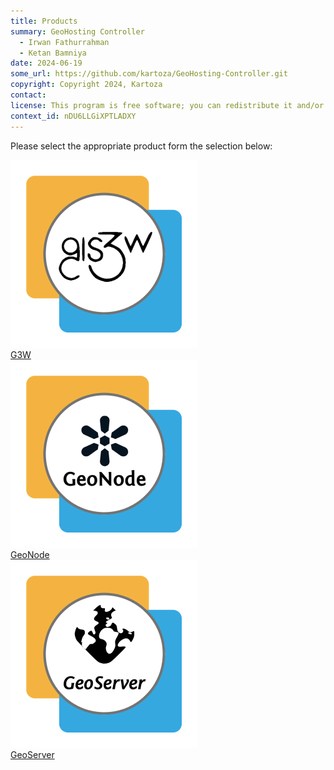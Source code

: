 ```yaml
---
title: Products
summary: GeoHosting Controller
  - Irwan Fathurrahman
  - Ketan Bamniya
date: 2024-06-19
some_url: https://github.com/kartoza/GeoHosting-Controller.git
copyright: Copyright 2024, Kartoza
contact:
license: This program is free software; you can redistribute it and/or modify it under the terms of the GNU Affero General Public License as published by the Free Software Foundation; either version 3 of the License, or (at your option) any later version.
context_id: nDU6LLGiXPTLADXY
---
```


Please select the appropriate product form the selection below:

<div class="product-grid">
  <div class="product-item">
    <a href="g3w/">
      <img src="./img/G3W_logo.png" alt="G3W" /><br />
      G3W
    </a>
  </div>
  <div class="product-item">
    <a href="geonode/">
      <img src="./img/GeoNode_logo.png" alt="GeoNode" /><br />
      GeoNode
    </a>
  </div>
  <div class="product-item">
    <a href="geoserver/">
      <img src="./img/GeoServer_logo.png" alt="GeoServer" /><br />
      GeoServer
    </a>
  </div>
</div>
